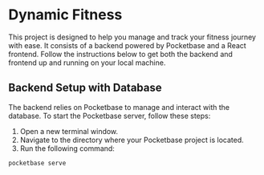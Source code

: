# Dynamic Fitness

This project is designed to help you manage and track your fitness journey with ease. It consists of a backend powered by Pocketbase and a React frontend. Follow the instructions below to get both the backend and frontend up and running on your local machine.

## Backend Setup with Database

The backend relies on Pocketbase to manage and interact with the database. To start the Pocketbase server, follow these steps:

1. Open a new terminal window.
2. Navigate to the directory where your Pocketbase project is located.
3. Run the following command:

```bash
pocketbase serve
